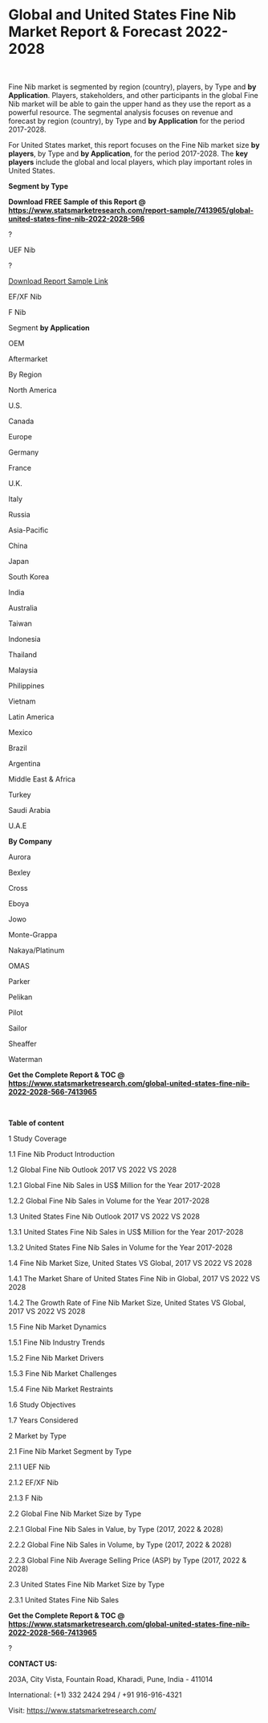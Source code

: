 <h1>Global and United States Fine Nib Market Report & Forecast 2022-2028</h1><br/><p>Fine Nib market is segmented by region (country), players, by Type and <strong>by Application</strong>. Players, stakeholders, and other participants in the global Fine Nib market will be able to gain the upper hand as they use the report as a powerful resource. The segmental analysis focuses on revenue and forecast by region (country), by Type and <strong>by Application</strong> for the period 2017-2028.</p>
 
 
 
 <p>For United States market, this report focuses on the Fine Nib market size <strong>by players</strong>, by Type and <strong>by Application</strong>, for the period 2017-2028. The <strong>key players</strong> include the global and local players, which play important roles in United States.</p>
 
 
 
 <p><strong>Segment by Type</strong></p>
 
 
 
 <div><b>Download FREE Sample of this Report @ <a href="https://www.statsmarketresearch.com/download-free-sample/7413965/global-united-states-fine-nib-2022-2028-566">https://www.statsmarketresearch.com/report-sample/7413965/global-united-states-fine-nib-2022-2028-566</a></b></div>
 
 
 
 <p>? </p>
 
 
 
 <p>UEF Nib</p>
 
 
 
 <p>? </p>
 
 
 
 <p><a href="https://www.statsmarketresearch.com/download-free-sample/7413965/global-united-states-fine-nib-2022-2028-566">Download Report Sample Link</a></p>
 
 
 
 <p>EF/XF Nib</p>
 
 
 
 <p>F Nib</p>
 
 
 
 <p>Segment <strong>by Application</strong></p>
 
 
 
 <p>OEM</p>
 
 
 
 <p>Aftermarket</p>
 
 
 
 <p>By Region</p>
 
 
 
 <p>North America</p>
 
 
 
 <p>U.S.</p>
 
 
 
 <p>Canada</p>
 
 
 
 <p>Europe</p>
 
 
 
 <p>Germany</p>
 
 
 
 <p>France</p>
 
 
 
 <p>U.K.</p>
 
 
 
 <p>Italy</p>
 
 
 
 <p>Russia</p>
 
 
 
 <p>Asia-Pacific</p>
 
 
 
 <p>China</p>
 
 
 
 <p>Japan</p>
 
 
 
 <p>South Korea</p>
 
 
 
 <p>India</p>
 
 
 
 <p>Australia</p>
 
 
 
 <p>Taiwan</p>
 
 
 
 <p>Indonesia</p>
 
 
 
 <p>Thailand</p>
 
 
 
 <p>Malaysia</p>
 
 
 
 <p>Philippines</p>
 
 
 
 <p>Vietnam</p>
 
 
 
 <p>Latin America</p>
 
 
 
 <p>Mexico</p>
 
 
 
 <p>Brazil</p>
 
 
 
 <p>Argentina</p>
 
 
 
 <p>Middle East & Africa</p>
 
 
 
 <p>Turkey</p>
 
 
 
 <p>Saudi Arabia</p>
 
 
 
 <p>U.A.E</p>
 
 
 
 <p><strong>By Company</strong></p>
 
 
 
 <p>Aurora</p>
 
 
 
 <p>Bexley</p>
 
 
 
 <p>Cross</p>
 
 
 
 <p>Eboya</p>
 
 
 
 <p>Jowo</p>
 
 
 
 <p>Monte-Grappa</p>
 
 
 
 <p>Nakaya/Platinum</p>
 
 
 
 <p>OMAS</p>
 
 
 
 <p>Parker</p>
 
 
 
 <p>Pelikan</p>
 
 
 
 <p>Pilot</p>
 
 
 
 <p>Sailor</p>
 
 
 
 <p>Sheaffer</p>
 
 
 
 <p>Waterman</p>
 
 
 
 <div><b>Get the Complete Report & TOC @ <a href="https://www.statsmarketresearch.com/global-united-states-fine-nib-2022-2028-566-7413965">https://www.statsmarketresearch.com/global-united-states-fine-nib-2022-2028-566-7413965</a></b></div>
 
 
 
 <p><br />
 
 <b>Table of content</b></p>
 
 
 
 <p>1 Study Coverage<br />
 
 1.1 Fine Nib Product Introduction<br />
 
 1.2 Global Fine Nib Outlook 2017 VS 2022 VS 2028<br />
 
 1.2.1 Global Fine Nib Sales in US$ Million for the Year 2017-2028<br />
 
 1.2.2 Global Fine Nib Sales in Volume for the Year 2017-2028<br />
 
 1.3 United States Fine Nib Outlook 2017 VS 2022 VS 2028<br />
 
 1.3.1 United States Fine Nib Sales in US$ Million for the Year 2017-2028<br />
 
 1.3.2 United States Fine Nib Sales in Volume for the Year 2017-2028<br />
 
 1.4 Fine Nib Market Size, United States VS Global, 2017 VS 2022 VS 2028<br />
 
 1.4.1 The Market Share of United States Fine Nib in Global, 2017 VS 2022 VS 2028<br />
 
 1.4.2 The Growth Rate of Fine Nib Market Size, United States VS Global, 2017 VS 2022 VS 2028<br />
 
 1.5 Fine Nib Market Dynamics<br />
 
 1.5.1 Fine Nib Industry Trends<br />
 
 1.5.2 Fine Nib Market Drivers<br />
 
 1.5.3 Fine Nib Market Challenges<br />
 
 1.5.4 Fine Nib Market Restraints<br />
 
 1.6 Study Objectives<br />
 
 1.7 Years Considered<br />
 
 2 Market by Type<br />
 
 2.1 Fine Nib Market Segment by Type<br />
 
 2.1.1 UEF Nib<br />
 
 2.1.2 EF/XF Nib<br />
 
 2.1.3 F Nib<br />
 
 2.2 Global Fine Nib Market Size by Type<br />
 
 2.2.1 Global Fine Nib Sales in Value, by Type (2017, 2022 & 2028)<br />
 
 2.2.2 Global Fine Nib Sales in Volume, by Type (2017, 2022 & 2028)<br />
 
 2.2.3 Global Fine Nib Average Selling Price (ASP) by Type (2017, 2022 & 2028)<br />
 
 2.3 United States Fine Nib Market Size by Type<br />
 
 2.3.1 United States Fine Nib Sales</p>
 
 
 
 <div><b>Get the Complete Report & TOC @ <a href="https://www.statsmarketresearch.com/global-united-states-fine-nib-2022-2028-566-7413965">https://www.statsmarketresearch.com/global-united-states-fine-nib-2022-2028-566-7413965</a></b></div>
 
 
 
 <p>? </p>
 
 
 
 <p><b>CONTACT US:</b><br />
 
 203A, City Vista, Fountain Road, Kharadi, Pune, India - 411014<br />
 
 International: (+1) 332 2424 294 / +91 916-916-4321<br />
 
 Visit: <a href="https://www.statsmarketresearch.com/">https://www.statsmarketresearch.com/</a></p>